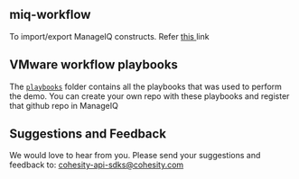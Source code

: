 ## miq-workflow

To import/export ManageIQ constructs. Refer <a href="https://github.com/rhtconsulting/cfme-rhconsulting-scripts"> this </a> link

## VMware workflow playbooks

The [`playbooks`](./playbooks) folder contains all the playbooks that was used to perform the demo. You can create your own repo with these playbooks and register that github repo in ManageIQ

## <a name="suggest"></a> Suggestions and Feedback

We would love to hear from you. Please send your suggestions and feedback to: [cohesity-api-sdks@cohesity.com](mailto:cohesity-api-sdks@cohesity.com)
